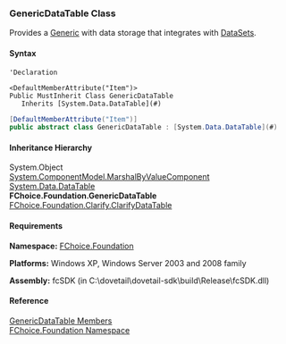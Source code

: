 ﻿### GenericDataTable Class

Provides a [Generic](fcSDK~FChoice.Foundation.FCGeneric.md) with data storage that integrates with [DataSets](http://msdn.microsoft.com/library/default.asp?url=/library/en-us/vbcon/html/vbcondatasets.asp).

#### Syntax

```vbnet
'Declaration

<DefaultMemberAttribute("Item")>
Public MustInherit Class GenericDataTable 
   Inherits [System.Data.DataTable](#)
```

```csharp
[DefaultMemberAttribute("Item")]
public abstract class GenericDataTable : [System.Data.DataTable](#) 
```

#### Inheritance Hierarchy

System.Object  
[System.ComponentModel.MarshalByValueComponent](#)  
[System.Data.DataTable](#)  
**FChoice.Foundation.GenericDataTable**  
[FChoice.Foundation.Clarify.ClarifyDataTable](fcSDK~FChoice.Foundation.Clarify.ClarifyDataTable.md)  

#### Requirements

**Namespace:** [FChoice.Foundation](fcSDK~FChoice.Foundation_namespace.md)

**Platforms:** Windows XP, Windows Server 2003 and 2008 family

**Assembly:** fcSDK (in C:\\dovetail\\dovetail-sdk\\build\\Release\\fcSDK.dll)

#### Reference

[GenericDataTable Members](fcSDK~FChoice.Foundation.GenericDataTable_members.md)  
[FChoice.Foundation Namespace](fcSDK~FChoice.Foundation_namespace.md)